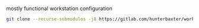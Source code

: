 mostly functional workstation configuration

```sh
git clone --recurse-submodules -j8 https://gitlab.com/hunterbaxter/workstation.git
```
